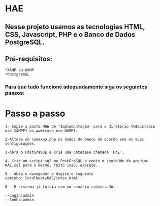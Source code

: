 # HAE
## Nesse projeto usamos as tecnologias HTML, CSS, Javascript, PHP e o Banco de Dados PostgreSQL.
## Pré-requisitos:
```
*XAMP ou WAMP
*PostgreSQL
```
### Para que tudo funcione adequadamente siga os seguintes passos:

# Passo a passo
```
1- Copie a pasta HAE de 'Implemantação' para o diretório htdocs(caso use XAMPP) ou www(caso use WAMP).
```
```
2-Altere em conexao.php os dados do banco de acordo com as suas configurações. 
```
```
3-Abra o PostGreSQL e crie uma database chamada 'HAE'. 
```
```
4- Crie um script sql no PostGreSQL e copie o conteúdo do arquivo HAE.sql para o mesmo, feito isso, execute.
```
```
5 - Abra o navegador e digite o seguinte caminho:'localhost/HAE/index.html'.
```
```
6 - O sistema já inicia com um usuário cadastrado:
 ```
 
 ```
--Login:admin
--Senha:admin 
```

